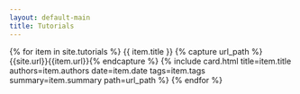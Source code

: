 ```yaml
---
layout: default-main
title: Tutorials
---
```


{% for item in site.tutorials %}
  {{ item.title }}
  {% capture url_path %}{{site.url}}{{item.url}}{% endcapture %}
  {% include card.html title=item.title authors=item.authors date=item.date tags=item.tags summary=item.summary path=url_path %}
{% endfor %}
